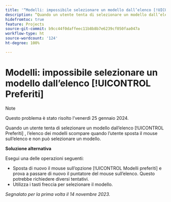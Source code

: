 ```yaml
---
title: '“Modelli: impossibile selezionare un modello dall’elenco [!UICONTROL Preferiti]”'
description: “Quando un utente tenta di selezionare un modello dall’elenco [!UICONTROL Preferiti] , l’elenco scompare quando l’utente sposta il mouse sull’elenco e non può selezionare un modello.”
hidefromtoc: true
feature: Projects
source-git-commit: b9cc44f0daffeec11b8b8b7e6239cf050faa047a
workflow-type: ht
source-wordcount: '124'
ht-degree: 100%

---
```



# Modelli: impossibile selezionare un modello dall’elenco [!UICONTROL Preferiti]

>[!NOTE]
>
>Questo problema è stato risolto l’venerdì 25 gennaio 2024.

Quando un utente tenta di selezionare un modello dall’elenco [!UICONTROL Preferiti] , l’elenco dei modelli scompare quando l’utente sposta il mouse sull’elenco e non può selezionare un modello.

**Soluzione alternativa**

Esegui una delle operazioni seguenti:

* Sposta di nuovo il mouse sull’opzione [!UICONTROL Modelli preferiti] e prova a passare di nuovo il puntatore del mouse sull’elenco. Questo potrebbe richiedere diversi tentativi.
* Utilizza i tasti freccia per selezionare il modello.

_Segnalato per la prima volta il 14 novembre 2023._
